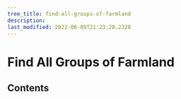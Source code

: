 ```yaml
---
tree_title: find-all-groups-of-farmland
description: 
last_modified: 2022-06-09T21:23:28.2328
---
```


# Find All Groups of Farmland

## Contents
